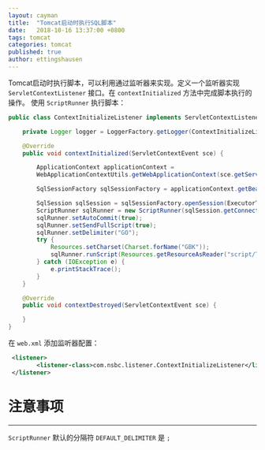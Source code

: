 ```yaml
---
layout: cayman
title:  "Tomcat启动时执行SQL脚本"
date:   2018-10-16 13:37:00 +0800
tags: tomcat
categories: tomcat
published: true
author: ettingshausen
---  
```


Tomcat启动时执行脚本，可以利用通过监听器来实现。定义一个监听器实现 `ServletContextListener` 接口。在 `contextInitialized` 方法中完成脚本执行的操作。 使用 `ScriptRunner` 执行脚本：

```java
public class ContextInitializeListener implements ServletContextListener {

    private Logger logger = LoggerFactory.getLogger(ContextInitializeListener.class);

    @Override
    public void contextInitialized(ServletContextEvent sce) {

        ApplicationContext applicationContext = 
        WebApplicationContextUtils.getWebApplicationContext(sce.getServletContext());

        SqlSessionFactory sqlSessionFactory = applicationContext.getBean(SqlSessionFactory.class);

        SqlSession sqlSession = sqlSessionFactory.openSession(ExecutorType.SIMPLE, true);
        ScriptRunner sqlRunner = new ScriptRunner(sqlSession.getConnection());
        sqlRunner.setAutoCommit(true);
        sqlRunner.setSendFullScript(true);
        sqlRunner.setDelimiter("GO");
        try {
            Resources.setCharset(Charset.forName("GBK"));
            sqlRunner.runScript(Resources.getResourceAsReader("script/TaskReturnNotification.sql"));
        } catch (IOException e) {
            e.printStackTrace();
        }
    }

    @Override
    public void contextDestroyed(ServletContextEvent sce) {

    }
}

```
在 `web.xml` 添加监听器配置：

```xml
 <listener>
        <listener-class>com.nsbc.listener.ContextInitializeListener</listener-class>
 </listener>
```

# 注意事项
----

`ScriptRunner` 默认的分隔符 `DEFAULT_DELIMITER` 是 `;` 